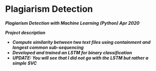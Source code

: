 <h1> Plagiarism Detection </h1>
<h5> Plagiarism Detection with Machine Learning (Python)
Apr 2020

Project description
* Compute similarity between two text files using containment and longest common sub-sequencing
* Developed and trained an LSTM for binary classification
* UPDATE: You will see that I did not go with the LSTM but rather a simple SVC</h5>
